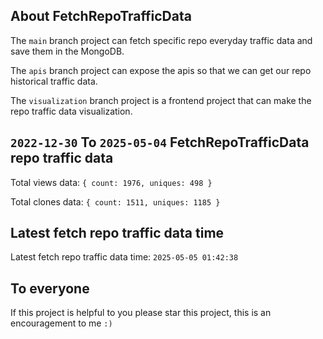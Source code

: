 ## About FetchRepoTrafficData

The `main` branch project can fetch specific repo everyday traffic data and save them in the MongoDB.

The `apis` branch project can expose the apis so that we can get our repo historical traffic data.

The `visualization` branch project is a frontend project that can make the repo traffic data visualization.

## `2022-12-30` To `2025-05-04` FetchRepoTrafficData repo traffic data

Total views data: `{ count: 1976, uniques: 498 }`

Total clones data: `{ count: 1511, uniques: 1185 }`

## Latest fetch repo traffic data time

Latest fetch repo traffic data time: `2025-05-05 01:42:38`

## To everyone

If this project is helpful to you please star this project, this is an encouragement to me `:)`



